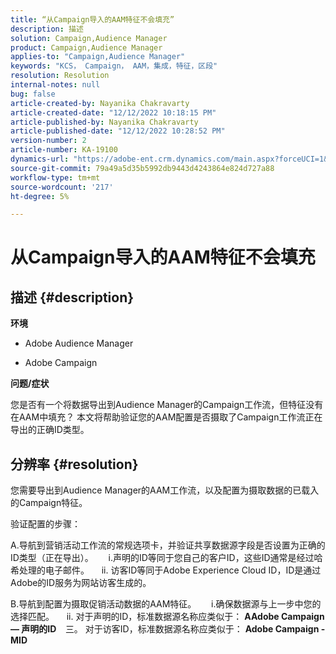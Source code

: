 ```yaml
---
title: “从Campaign导入的AAM特征不会填充”
description: 描述
solution: Campaign,Audience Manager
product: Campaign,Audience Manager
applies-to: "Campaign,Audience Manager"
keywords: "KCS， Campaign， AAM，集成，特征，区段"
resolution: Resolution
internal-notes: null
bug: false
article-created-by: Nayanika Chakravarty
article-created-date: "12/12/2022 10:18:15 PM"
article-published-by: Nayanika Chakravarty
article-published-date: "12/12/2022 10:28:52 PM"
version-number: 2
article-number: KA-19100
dynamics-url: "https://adobe-ent.crm.dynamics.com/main.aspx?forceUCI=1&pagetype=entityrecord&etn=knowledgearticle&id=c873c2d9-6a7a-ed11-81ac-6045bd006b25"
source-git-commit: 79a49a5d35b5992db9443d4243864e824d727a88
workflow-type: tm+mt
source-wordcount: '217'
ht-degree: 5%

---
```


# 从Campaign导入的AAM特征不会填充

## 描述 {#description}


<b>环境</b>

- Adobe Audience Manager

- Adobe Campaign

<b>问题/症状</b>

您是否有一个将数据导出到Audience Manager的Campaign工作流，但特征没有在AAM中填充？ 本文将帮助验证您的AAM配置是否摄取了Campaign工作流正在导出的正确ID类型。


## 分辨率 {#resolution}


您需要导出到Audience Manager的AAM工作流，以及配置为摄取数据的已载入的Campaign特征。 

验证配置的步骤：

A.导航到营销活动工作流的常规选项卡，并验证共享数据源字段是否设置为正确的ID类型（正在导出）。
     i.声明的ID等同于您自己的客户ID，这些ID通常是经过哈希处理的电子邮件。
    ii. 访客ID等同于Adobe Experience Cloud ID，ID是通过Adobe的ID服务为网站访客生成的。

B.导航到配置为摄取促销活动数据的AAM特征。
     i.确保数据源与上一步中您的选择匹配。
    ii. 对于声明的ID，标准数据源名称应类似于： <b>A</b><b>Adobe Campaign — 声明的ID
 </b>  三。 对于访客ID，标准数据源名称应类似于： <b>Adobe Campaign - MID</b>






